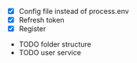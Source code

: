- [x] Config file instead of process.env
- [x] Refresh token
- [x] Register
- TODO folder structure
- TODO user service
